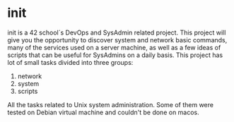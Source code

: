 # init

init is a 42 school´s DevOps and SysAdmin related project. This project will give you the opportunity to discover system and network basic commands, many of the services used on a server machine, as well as a few ideas of scripts that can be useful for SysAdmins on a daily basis. This project has lot of small tasks divided into three groups:

1. network
2. system
3. scripts

All the tasks related to Unix system administration. Some of them were tested on Debian virtual machine and couldn't be done on macos.